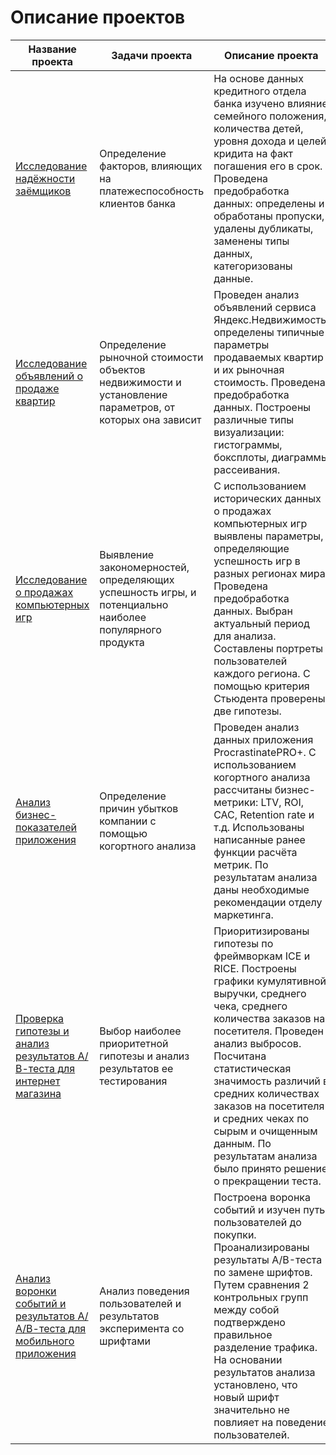 # Описание проектов
|Название проекта|Задачи проекта|Описание проекта|Навыки и инструменты|
|-|---|-----|-|
|[Исследование надёжности заёмщиков](https://github.com/l1e2na/da_projects/tree/141398c8d331f27aa39de63567ba61a709ba379a/%D0%98%D1%81%D1%81%D0%BB%D0%B5%D0%B4%D0%BE%D0%B2%D0%B0%D0%BD%D0%B8%D0%B5%20%D0%BD%D0%B0%D0%B4%D0%B5%D0%B6%D0%BD%D0%BE%D1%81%D1%82%D0%B8%20%D0%B7%D0%B0%D0%B5%D0%BC%D1%89%D0%B8%D0%BA%D0%BE%D0%B2)|Определение факторов, влияющих на платежеспособность клиентов банка|На основе данных кредитного отдела банка изучено влияние семейного положения, количества детей, уровня дохода и целей кридита на факт погашения его в срок. Проведена предобработка данных: определены и обработаны пропуски, удалены дубликаты, заменены типы данных, категоризованы данные.|python, pandas, предобработка данных|
|[Исследование объявлений о продаже квартир](https://github.com/l1e2na/da_projects/tree/141398c8d331f27aa39de63567ba61a709ba379a/%D0%98%D1%81%D1%81%D0%BB%D0%B5%D0%B4%D0%BE%D0%B2%D0%B0%D0%BD%D0%B8%D0%B5%20%D0%BE%D0%B1%D1%8A%D1%8F%D0%B2%D0%BB%D0%B5%D0%BD%D0%B8%D0%B9%20%D0%BE%20%D0%BF%D1%80%D0%BE%D0%B4%D0%B0%D0%B6%D0%B5%20%D0%BA%D0%B2%D0%B0%D1%80%D1%82%D0%B8%D1%80)|Определение рыночной стоимости объектов недвижимости и установление параметров, от которых она зависит|Проведен анализ объявлений сервиса Яндекс.Недвижимость, определены типичные параметры продаваемых квартир и их рыночная стоимость. Проведена предобработка данных. Построены различные типы визуализации: гистограммы, боксплоты, диаграммы рассеивания.|python, pandas, matplotlib, предобработка данных, исследовательский анализ данных, визуализация данных|
|[Исследование о продажах компьютерных игр](https://github.com/l1e2na/da_projects/tree/141398c8d331f27aa39de63567ba61a709ba379a/%D0%98%D1%81%D1%81%D0%BB%D0%B5%D0%B4%D0%BE%D0%B2%D0%B0%D0%BD%D0%B8%D0%B5%20%D0%BE%20%D0%BF%D1%80%D0%BE%D0%B4%D0%B0%D0%B6%D0%B0%D1%85%20%D0%BA%D0%BE%D0%BC%D0%BF%D1%8C%D1%8E%D1%82%D0%B5%D1%80%D0%BD%D1%8B%D1%85%20%D0%B8%D0%B3%D1%80)|Выявление закономерностей, определяющих успешность игры, и потенциально наиболее популярного продукта|С использованием исторических данных о продажах компьютерных игр выявлены параметры, определяющие успешность игр в разных регионах мира. Проведена предобработка данных. Выбран актуальный период для анализа. Составлены портреты пользователей каждого региона. С помощью критерия Стьюдента проверены две гипотезы.|python, pandas, numpy, seaborn, matplotlib, scipy, предобработка данных, исследовательский анализ данных, описательная статистика, проверка статистических гипотез|
|[Анализ бизнес-показателей приложения](https://github.com/l1e2na/da_projects/tree/141398c8d331f27aa39de63567ba61a709ba379a/%D0%90%D0%BD%D0%B0%D0%BB%D0%B8%D0%B7%20%D0%B1%D0%B8%D0%B7%D0%BD%D0%B5%D1%81-%D0%BF%D0%BE%D0%BA%D0%B0%D0%B7%D0%B0%D1%82%D0%B5%D0%BB%D0%B5%D0%B9%20%D0%BF%D1%80%D0%B8%D0%BB%D0%BE%D0%B6%D0%B5%D0%BD%D0%B8%D1%8F)|Определение причин убытков компании с помощью когортного анализа|Проведен анализ данных приложения ProcrastinatePRO+. С использованием когортного анализа рассчитаны бизнес-метрики: LTV, ROI, CAC, Retention rate и т.д. Использованы написанные ранее функции расчёта метрик. По результатам анализа даны необходимые рекомендации отделу маркетинга.|python, pandas, numpy, seaborn, matplotlib, datetime, когортный анализ, юнит-экономика, продуктовые метрики|
|[Проверка гипотезы и анализ результатов А/В-теста для интернет магазина](https://github.com/l1e2na/da_projects/tree/141398c8d331f27aa39de63567ba61a709ba379a/%D0%9F%D1%80%D0%BE%D0%B2%D0%B5%D1%80%D0%BA%D0%B0%20%D0%B3%D0%B8%D0%BF%D0%BE%D1%82%D0%B5%D0%B7%D1%8B%20%D0%B8%20%D0%B0%D0%BD%D0%B0%D0%BB%D0%B8%D0%B7%20%D1%80%D0%B5%D0%B7%D1%83%D0%BB%D1%8C%D1%82%D0%B0%D1%82%D0%BE%D0%B2%20%D0%90%3A%D0%92%20-%20%D1%82%D0%B5%D1%81%D1%82%D0%B0)|Выбор наиболее приоритетной гипотезы и анализ результатов ее тестирования|Приоритизированы гипотезы по фреймворкам ICE и RICE. Построены графики кумулятивной выручки, среднего чека, среднего количества заказов на посетителя. Проведен анализ выбросов. Посчитана статистическая значимость различий в средних количествах заказов на посетителя и средних чеках по сырым и очищенным данным. По результатам анализа было принято решение о прекращении теста.|python, pandas, numpy, matplotlib, datetime, scipy, A/B-тестирование, проверка статистических гипотез|
|[Анализ воронки событий и результатов А/А/В-теста для мобильного приложения](https://github.com/l1e2na/da_projects/tree/141398c8d331f27aa39de63567ba61a709ba379a/%D0%90%D0%BD%D0%B0%D0%BB%D0%B8%D0%B7%20%D0%B2%D0%BE%D1%80%D0%BE%D0%BD%D0%BA%D0%B8%20%D1%81%D0%BE%D0%B1%D1%8B%D1%82%D0%B8%D0%B9%20%D0%B8%20%D1%80%D0%B5%D0%B7%D1%83%D0%BB%D1%8C%D1%82%D0%B0%D1%82%D0%BE%D0%B2%20%D0%90%3A%D0%90%3A%D0%92-%D1%82%D0%B5%D1%81%D1%82%D0%B0%20%D0%B4%D0%BB%D1%8F%20%D0%BC%D0%BE%D0%B1%D0%B8%D0%BB%D1%8C%D0%BD%D0%BE%D0%B3%D0%BE%20%D0%BF%D1%80%D0%B8%D0%BB%D0%BE%D0%B6%D0%B5%D0%BD%D0%B8%D1%8F)|Анализ поведения пользователей и результатов эксперимента со шрифтами|Построена воронка событий и изучен путь пользователей до покупки. Проанализированы результаты A/B-теста по замене шрифтов. Путем сравнения 2 контрольных групп между собой подтверждено правильное разделение трафика. На основании результатов анализа установлено, что новый шрифт значительно не повлияет на поведение пользователей.|python, pandas, numpy, matplotlib, datetime, scipy, math, plotly, событийная аналитика, A/B-тестирование, продуктовые метрики, проверка статистических гипотез, визуализация данных|
